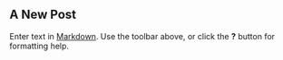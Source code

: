 ##

## A New Post

Enter text in [Markdown](http://daringfireball.net/projects/markdown/). Use the toolbar above, or click the **?** button for formatting help.
